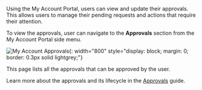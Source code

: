 Using the My Account Portal, users can view and update their approvals. This allows users to manage their pending requests and actions that require their attention. 

To view the approvals, user can navigate to the **Approvals** section from the My Account Portal side menu.

![My Account Approvals]({{base_path}}/assets/img/guides/workflows/myaccount-approval.png){: width="800" style="display: block; margin: 0; border: 0.3px solid lightgrey;"}

This page lists all the approvals that can be approved by the user. 

Learn more about the approvals and its lifecycle in the [Approvals]({{base_path}}/guides/workflows/approve-workflow/) guide.
